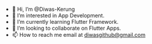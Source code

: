 - 👋 Hi, I’m @Diwas-Kerung
- 👀 I’m interested in App Development.
- 🌱 I’m currently learning Flutter Framework.
- 💞️ I’m looking to collaborate on Flutter Apps.
- 📫 How to reach me email at diwasgithub@gmail.com

<!---
Diwas-Kerung/Diwas-Kerung is a ✨ special ✨ repository because its `README.md` (this file) appears on your GitHub profile.
You can click the Preview link to take a look at your changes.
--->
